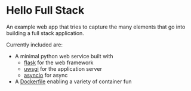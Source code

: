 # Hello Full Stack

An example web app that tries to capture the many elements that go into
building a full stack application.

Currently included are:
- A minimal python web service built with
  - [flask][flask-docs] for the web framework
  - [uwsgi][uwsgi-docs] for the application server
  - [asyncio][asyncio-docs] for async
- A [Dockerfile][docker-getting-started] enabling a variety of container fun

[asyncio-docs]: https://docs.python.org/3/library/asyncio.html "asyncio — Asynchronous I/O"
[docker-getting-started]: https://docs.docker.com/get-started/ "Docker - Get Started"
[flask-docs]: https://flask.palletsprojects.com/en/2.1.x/quickstart/ "Flask - Quickstart"
[uwsgi-docs]: https://uwsgi-docs.readthedocs.io/en/latest/index.html "The uWSGI Project"
